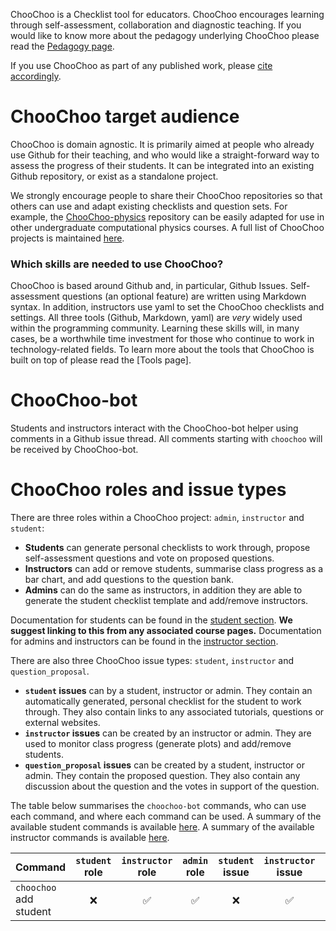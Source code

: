 ChooChoo is a Checklist tool for educators. ChooChoo encourages learning through self-assessment, collaboration and diagnostic teaching. If you would like to know more about the pedagogy underlying ChooChoo please read the [Pedagogy page](./pedagogy.md).

If you use ChooChoo as part of any published work, please [cite accordingly](./citation.md).

# ChooChoo target audience
ChooChoo is domain agnostic. It is primarily aimed at people who already use Github for their teaching, and who would like a straight-forward way to assess the progress of their students. It can be integrated into an existing Github repository, or exist as a standalone project.

We strongly encourage people to share their ChooChoo repositories so that others can use and adapt existing checklists and question sets. For example, the [ChooChoo-physics]() repository can be easily adapted for use in other undergraduate computational physics courses. A full list of ChooChoo projects is maintained [here]().

### Which skills are needed to use ChooChoo?
ChooChoo is based around Github and, in particular, Github Issues. Self-assessment questions (an optional feature) are written using Markdown syntax. In addition, instructors use yaml to set the ChooChoo checklists and settings. All three tools (Github, Markdown, yaml) are *very* widely used within the programming community. Learning these skills will, in many cases, be a worthwhile time investment for those who continue to work in technology-related fields. To learn more about the tools that ChooChoo is built on top of please read the [Tools page].

# ChooChoo-bot 
Students and instructors interact with the ChooChoo-bot helper using comments in a Github issue thread. All comments starting with `choochoo` will be received by ChooChoo-bot. 

# ChooChoo roles and issue types
There are three roles within a ChooChoo project: `admin`, `instructor` and `student`:

- **Students** can generate personal checklists to work through, propose self-assessment questions and vote on proposed questions. 
- **Instructors** can add or remove students, summarise class progress as a bar chart, and add questions to the question bank. 
- **Admins** can do the same as instructors, in addition they are able to generate the student checklist template and add/remove instructors. 

Documentation for students can be found in the [student section](./students/). **We suggest linking to this from any associated course pages.** Documentation for admins and instructors can be found in the [instructor section](./instructors/).

There are also three ChooChoo issue types: `student`, `instructor` and `question_proposal`. 

- **`student` issues** can by a student, instructor or admin. They contain an automatically generated, personal checklist for the student to work through. They also contain links to any associated tutorials, questions or external websites.
- **`instructor` issues** can be created by an instructor or admin. They are used to monitor class progress (generate plots) and add/remove students.
- **`question_proposal` issues** can be created by a student, instructor or admin. They contain the proposed question. They also contain any discussion about the question and the votes in support of the question.

The table below summarises the `choochoo-bot` commands, who can use each command, and where each command can be used. A summary of the available student commands is available [here](./students/commands). A summary of the available instructor commands is available [here](./instructors/commands).

| Command | `student` role | `instructor` role | `admin` role | `student` issue | `instructor` issue | `question_proposal` issue |
| ------ | :----:  | :----:  | :----:  | :----:  | :----:  | :----: |
| `choochoo` add student |❌ | ✅ | ✅ |❌ |✅ |❌ |





